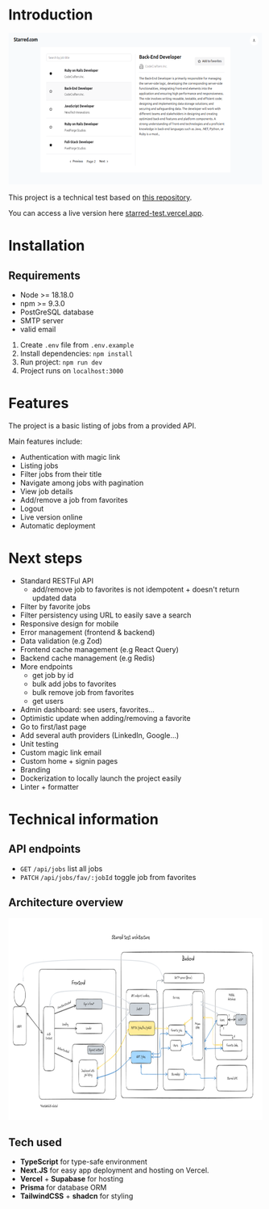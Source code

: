 # Introduction

<p align="center">
  <img src="utils/app-screenshot.png" alt="Overview" height="300" width="600"/>
  <br/>
</p>

This project is a technical test based on [this repository](https://github.com/starred-com/starred-case).

You can access a live version here [starred-test.vercel.app](https://starred-test.vercel.app/).

# Installation

## Requirements
- Node >= 18.18.0
- npm >= 9.3.0
- PostGreSQL database
- SMTP server 
- valid email

1. Create `.env` file from `.env.example`
2. Install dependencies: `npm install`
3. Run project: `npm run dev`
4. Project runs on `localhost:3000` 

# Features
The project is a basic listing of jobs from a provided API.

Main features include:
- Authentication with magic link
- Listing jobs
- Filter jobs from their title
- Navigate among jobs with pagination
- View job details
- Add/remove a job from favorites
- Logout
- Live version online
- Automatic deployment

# Next steps

- Standard RESTFul API
  - add/remove job to favorites is not idempotent + doesn't return updated data
- Filter by favorite jobs
- Filter persistency using URL to easily save a search
- Responsive design for mobile
- Error management (frontend & backend)
- Data validation (e.g Zod)
- Frontend cache management (e.g React Query)
- Backend cache management (e.g Redis)
- More endpoints
  - get job by id
  - bulk add jobs to favorites
  - bulk remove job from favorites
  - get users
- Admin dashboard: see users, favorites...
- Optimistic update when adding/removing a favorite
- Go to first/last page
- Add several auth providers (LinkedIn, Google...)
- Unit testing
- Custom magic link email
- Custom home + signin pages
- Branding
- Dockerization to locally launch the project easily
- Linter + formatter


# Technical information

## API endpoints

- `GET` `/api/jobs` list all jobs
- `PATCH` `/api/jobs/fav/:jobId` toggle job from favorites

## Architecture overview

<p align="center">
  <img src="utils/architecture-diagram.png" alt="Architecture diagram" height="400" width="1200"/>
  <br/>
</p>

## Tech used

- **TypeScript** for type-safe environment
- **Next.JS** for easy app deployment and hosting on Vercel.
- **Vercel** + **Supabase** for hosting
- **Prisma** for database ORM
- **TailwindCSS** + **shadcn** for styling

